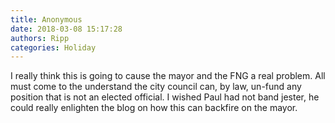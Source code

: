 ```yaml
---
title: Anonymous
date: 2018-03-08 15:17:28
authors: Ripp
categories: Holiday
---
```


 I really think this is going to cause the mayor and the FNG a real problem. All must come to the understand the city council can, by law, un-fund any position that is not an elected official. I wished Paul had not band jester, he could really enlighten the blog on how this can backfire on the mayor.